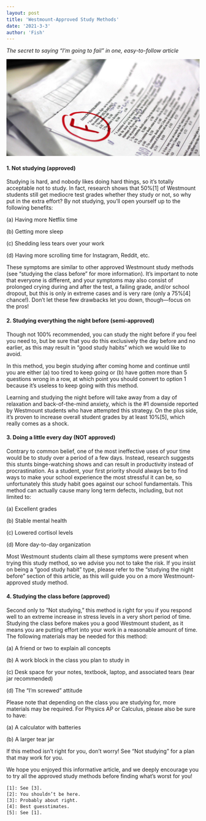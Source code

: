 ```yaml
---
layout: post
title: 'Westmount-Approved Study Methods'
date: '2021-3-3'
author: 'Fish'
---
```


_The secret to saying “I’m going to fail” in one, easy-to-follow article_

![](/assets/assets-fail-withdraw-from-glasses.jpg)

#### 1. Not studying (approved)

Studying is hard, and nobody likes doing hard things, so it’s totally acceptable not to study. In fact, research shows that 50%\[1] of Westmount students still get mediocre test grades whether they study or not, so why put in the extra effort? By not studying, you’ll open yourself up to the following benefits:

(a) Having more Netflix time 

(b) Getting more sleep 

(c) Shedding less tears over your work

(d) Having more scrolling time for Instagram, Reddit, etc.

These symptoms are similar to other approved Westmount study methods (see “studying the class before” for more information). It’s important to note that everyone is different, and your symptoms may also consist of prolonged crying during and after the test, a failing grade, and/or school dropout, but this is only in extreme cases and is very rare (only a 75%\[4] chance!). Don’t let these few drawbacks let you down, though—focus on the pros!

#### 2. Studying everything the night before (semi-approved)

Though not 100% recommended, you can study the night before if you feel you need to, but be sure that you do this exclusively the day before and no earlier, as this may result in “good study habits” which we would like to avoid. 

In this method, you begin studying after coming home and continue until you are either (a) too tired to keep going or (b) have gotten more than 5 questions wrong in a row, at which point you should convert to option 1 because it’s useless to keep going with this method. 

Learning and studying the night before will take away from a day of relaxation and back-of-the-mind anxiety, which is the \#1 downside reported by Westmount students who have attempted this strategy. On the plus side, it’s proven to increase overall student grades by at least 10%\[5], which really comes as a shock.  

#### 3. Doing a little every day (NOT approved)

Contrary to common belief, one of the most ineffective uses of your time would be to study over a period of a few days. Instead, research suggests this stunts binge-watching shows and can result in productivity instead of procrastination. As a student, your first priority should always be to find ways to make your school experience the most stressful it can be, so unfortunately this study habit goes against our school fundamentals. This method can actually cause many long term defects, including, but not limited to:

(a) Excellent grades

(b) Stable mental health

(c) Lowered cortisol levels 

(d) More day-to-day organization

Most Westmount students claim all these symptoms were present when trying this study method, so we advise you not to take the risk. If you insist on being a “good study habit” type, please refer to the “studying the night before” section of this article, as this will guide you on a more Westmount-approved study method. 

#### 4. Studying the class before (approved)

Second only to “Not studying,” this method is right for you if you respond well to an extreme increase in stress levels in a very short period of time. Studying the class before makes you a good Westmount student, as it means you are putting effort into your work in a reasonable amount of time. The following materials may be needed for this method:

(a) A friend or two to explain all concepts

(b) A work block in the class you plan to study in

(c) Desk space for your notes, textbook, laptop, and associated tears (tear jar recommended) 

(d) The “I’m screwed” attitude 

Please note that depending on the class you are studying for, more materials may be required. For Physics AP or Calculus, please also be sure to have:

(a) A calculator with batteries 

(b) A larger tear jar

If this method isn’t right for you, don’t worry! See “Not studying” for a plan that may work for you.

We hope you enjoyed this informative article, and we deeply encourage you to try all the approved study methods before finding what’s worst for you!

	[1]: See [3].
	[2]: You shouldn’t be here.
	[3]: Probably about right.
	[4]: Best guesstimates.
	[5]: See [1].